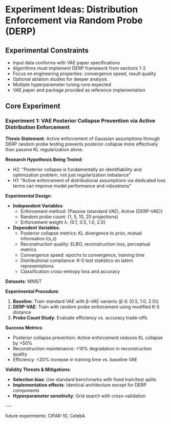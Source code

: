 # Experiment Ideas: Distribution Enforcement via Random Probe (DERP)

## Experimental Constraints

* Input data conforms with VAE paper specifications
* Algorithms must implement DERP framework from sections 1-2
* Focus on engineering properties: convergence speed, result quality
* Optional ablation studies for deeper analysis
* Multiple hyperparameter tuning runs expected
* VAE paper and package provided as reference implementation

## Core Experiment

### Experiment 1: VAE Posterior Collapse Prevention via Active Distribution Enforcement

**Thesis Statement**: Active enforcement of Gaussian assumptions through DERP random probe testing prevents posterior collapse more effectively than passive KL regularization alone.

**Research Hypothesis Being Tested**:

* H2: "Posterior collapse is fundamentally an identifiability and optimization problem, not just regularization imbalance"
* H1: "Active enforcement of distributional assumptions via dedicated loss terms can improve model performance and robustness"

**Experimental Design**:

* **Independent Variables**:
  * Enforcement method: {Passive (standard VAE), Active (DERP-VAE)}
  * Random probe count: {1, 5, 10, 20 projections}
  * Enforcement weight λ: {0.1, 0.5, 1.0, 2.0}
* **Dependent Variables**:
  * Posterior collapse metrics: KL divergence to prior, mutual information I(x,z)
  * Reconstruction quality: ELBO, reconstruction loss, perceptual metrics
  * Convergence speed: epochs to convergence, training time
  * Distributional compliance: K-S test statistics on latent representations
  * Classification cross-entropy loss and accuracy

**Datasets**: MNIST

**Experimental Procedure**:

1. **Baseline**: Train standard VAE with β-VAE variants (β ∈ {0.5, 1.0, 2.0})
2. **DERP-VAE**: Train with random probe enforcement using modified K-S distance
3. **Probe Count Study**: Evaluate efficiency vs. accuracy trade-offs

**Success Metrics**:

* Posterior collapse prevention: Active enforcement reduces KL collapse by >50%
* Reconstruction maintenance: <10% degradation in reconstruction quality
* Efficiency: <20% increase in training time vs. baseline VAE

**Validity Threats & Mitigations**:

* **Selection bias**: Use standard benchmarks with fixed train/test splits
* **Implementation effects**: Identical architecture except for DERP components
* **Hyperparameter sensitivity**: Grid search with cross-validation

\---

future experiments: CIFAR-10, CelebA